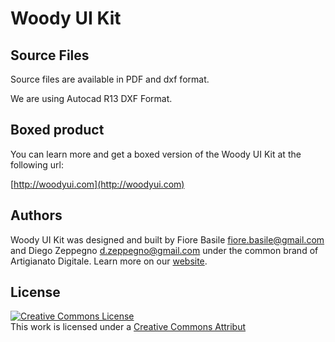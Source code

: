 Woody UI Kit 
============

Source Files
------------

Source files are available in PDF and dxf format. 

We are using Autocad R13 DXF Format.


Boxed product
-------------

You can learn more and get a boxed version of the Woody UI Kit at the following url:

[http://woodyui.com](http://woodyui.com)


Authors
-------

Woody UI Kit was designed and built by Fiore Basile <fiore.basile@gmail.com> and Diego Zeppegno <d.zeppegno@gmail.com>
under the common brand of Artigianato Digitale. Learn more on our [website](http://www.artigianatodigitale.com).


License
-------

<a rel="license" href="http://creativecommons.org/licenses/by-sa/3.0/"><img alt="Creative Commons License" style="border-width:0" src="http://i.creativecommons.org/l/by-sa/3.0/88x31.png" /></a><br />This work is licensed under a <a rel="license" href="http://creativecommons.org/licenses/by-sa/3.0/">Creative Commons Attribut